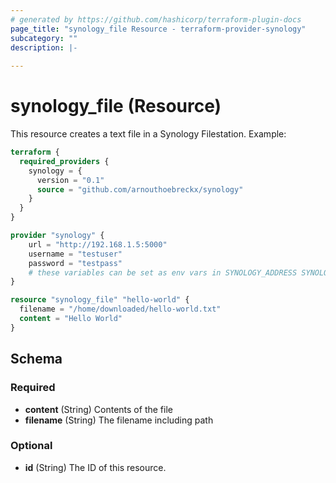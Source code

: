 ```yaml
---
# generated by https://github.com/hashicorp/terraform-plugin-docs
page_title: "synology_file Resource - terraform-provider-synology"
subcategory: ""
description: |-
  
---
```


# synology_file (Resource)

This resource creates a text file in a Synology Filestation.
Example:
```terraform
terraform {
  required_providers {
    synology = {
      version = "0.1"
      source = "github.com/arnouthoebreckx/synology"
    }
  }
}

provider "synology" {
    url = "http://192.168.1.5:5000"
    username = "testuser"
    password = "testpass"
    # these variables can be set as env vars in SYNOLOGY_ADDRESS SYNOLOGY_USERNAME and SYNOLOGY_PASSWORD
}

resource "synology_file" "hello-world" {
  filename = "/home/downloaded/hello-world.txt"
  content = "Hello World"
}
```




<!-- schema generated by tfplugindocs -->
## Schema

### Required

- **content** (String) Contents of the file
- **filename** (String) The filename including path

### Optional

- **id** (String) The ID of this resource.


